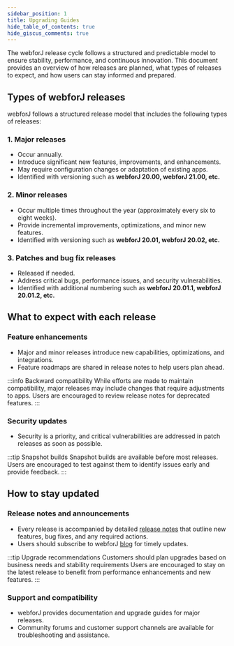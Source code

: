```yaml
---
sidebar_position: 1
title: Upgrading Guides
hide_table_of_contents: true
hide_giscus_comments: true
---
```


<Head>
  <style>{`
  .container {
    max-width: 65em !important;
  }
  `}</style>
</Head>

The webforJ release cycle follows a structured and predictable model to ensure stability, performance, and continuous innovation. This document provides an overview of how releases are planned, what types of releases to expect, and how users can stay informed and prepared.

## Types of webforJ releases

webforJ follows a structured release model that includes the following types of releases:

### 1. Major releases
- Occur annually.
- Introduce significant new features, improvements, and enhancements.
- May require configuration changes or adaptation of existing apps.
- Identified with versioning such as **webforJ 20.00, webforJ 21.00, etc.**

### 2. Minor releases
- Occur multiple times throughout the year (approximately every six to eight weeks).
- Provide incremental improvements, optimizations, and minor new features.
- Identified with versioning such as **webforJ 20.01, webforJ 20.02, etc.**

### 3. Patches and bug fix releases
- Released if needed.
- Address critical bugs, performance issues, and security vulnerabilities.
- Identified with additional numbering such as **webforJ 20.01.1, webforJ 20.01.2, etc.**

## What to expect with each release

### Feature enhancements
- Major and minor releases introduce new capabilities, optimizations, and integrations.
- Feature roadmaps are shared in release notes to help users plan ahead.

:::info Backward compatibility
While efforts are made to maintain compatibility, major releases may include changes that require adjustments to apps. Users are encouraged to review release notes for deprecated features.
:::

### Security updates
- Security is a priority, and critical vulnerabilities are addressed in patch releases as soon as possible.

:::tip Snapshot builds
Snapshot builds are available before most releases. Users are encouraged to test against them to identify issues early and provide feedback.
:::

## How to stay updated

### Release notes and announcements
- Every release is accompanied by detailed [release notes](https://github.com/webforj/webforj/releases) that outline new features, bug fixes, and any required actions.
- Users should subscribe to webforJ [blog](../../blog) for timely updates.

:::tip Upgrade recommendations
Customers should plan upgrades based on business needs and stability requirements Users are encouraged to stay on the latest release to benefit from performance enhancements and new features.
:::

### Support and compatibility
- webforJ provides documentation and upgrade guides for major releases.
- Community forums and customer support channels are available for troubleshooting and assistance.

<DocCardList className="topics-section" />